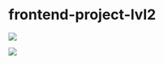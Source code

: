 # frontend-project-lvl2
<a href="https://codeclimate.com/github/H9ko/frontend-project-lvl2/maintainability"><img src="https://api.codeclimate.com/v1/badges/16f8c2bde553e8df877e/maintainability" /></a>

<a href="https://codeclimate.com/github/H9ko/frontend-project-lvl2/test_coverage"><img src="https://api.codeclimate.com/v1/badges/16f8c2bde553e8df877e/test_coverage" /></a>
